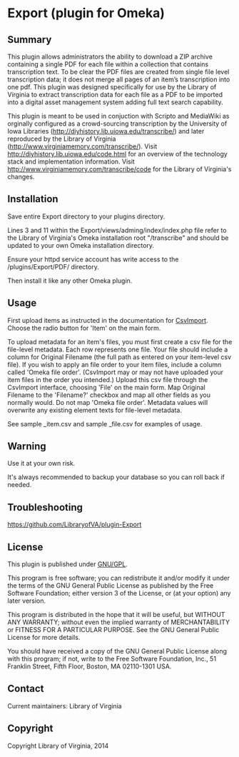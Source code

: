 Export (plugin for Omeka)
=============================


Summary
-------

This plugin allows administrators the ability to download a ZIP archive containing a
single PDF for each file within a collection that contains transcription text. To be
clear the PDF files are created from single file level transcription data; it does
not merge all pages of an item’s transcription into one pdf. This plugin was designed
specifically for use by the Library of Virginia to extract transcription data for each
file as a PDF to be imported into a digital asset management system adding full text
search capability.

This plugin is meant to be used in conjuction with Scripto and MediaWiki as orginally
configured as a crowd-sourcing transcription by the University of Iowa Libraries
(http://diyhistory.lib.uiowa.edu/transcribe/) and later reproduced by the Library of Virginia
(http://www.virginiamemory.com/transcribe/). Visit http://diyhistory.lib.uiowa.edu/code.html
for an overview of the technology stack and implementation information. Visit 
http://www.virginiamemory.com/transcribe/code for the Library of Virginia's changes.

Installation
------------

Save entire Export directory to your plugins directory. 

Lines 3 and 11 within the Export/views/adming/index/index.php file refer to the Library
of Virginia's Omeka installation root "/transcribe" and should be updated to your own
Omeka installation directory.

Ensure your httpd service account has write access to the /plugins/Export/PDF/ directory.

Then install it like any other Omeka plugin.


Usage
-----

First upload items as instructed in the documentation for [CsvImport](http://omeka.org/codex/Plugins/CsvImport). Choose 
the radio button for 'Item' on the main form.

To upload metadata for an item's files, you must first create a csv file for the file-level metadata. Each row represents
one file. Your file should include a column for Original Filename (the full path as entered on your item-level csv file).
If you wish to apply an file order to your item files, include a column called 'Omeka file order'. (CsvImport may or may not
have uploaded your item files in the order you intended.) Upload this csv file through the CsvImport interface, choosing 
'File' on the main form. Map Original Filename to the 'Filename?' checkbox and map all other fields as you normally would.
Do not map 'Omeka file order'. Metadata values will overwrite any existing element texts for file-level metadata.

See sample _item.csv and sample _file.csv for examples of usage.


Warning
-------

Use it at your own risk.

It's always recommended to backup your database so you can roll back if needed.


Troubleshooting
---------------

https://github.com/LibraryofVA/plugin-Export


License
-------

This plugin is published under [GNU/GPL][4].

This program is free software; you can redistribute it and/or modify it under
the terms of the GNU General Public License as published by the Free Software
Foundation; either version 3 of the License, or (at your option) any later
version.

This program is distributed in the hope that it will be useful, but WITHOUT
ANY WARRANTY; without even the implied warranty of MERCHANTABILITY or FITNESS
FOR A PARTICULAR PURPOSE. See the GNU General Public License for more
details.

You should have received a copy of the GNU General Public License along with
this program; if not, write to the Free Software Foundation, Inc.,
51 Franklin Street, Fifth Floor, Boston, MA 02110-1301 USA.


Contact
-------

Current maintainers:
Library of Virginia

Copyright
---------

Copyright Library of Virginia, 2014

[1]: http://www.omeka.org "Omeka.org"
[2]: https://github.com/omeka/plugin-CsvImport/Issues "GitHub CsvImport"
[3]: https://github.com/saverkamp/plugin-CsvImport/Issues "GitHub CsvImport fork"
[4]: https://www.gnu.org/licenses/gpl-3.0.html "GNU/GPL"
[5]: https://github.com/omeka "CHNM"
[6]: https://github.com/saverkamp "saverkamp"
[7]: https://github.com/Daniel-KM "Daniel_KM"
